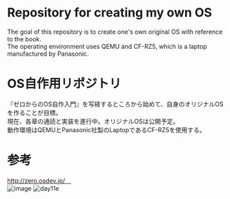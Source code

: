 # Repository for creating my own OS <br>
The goal of this repository is to create one's own original OS with reference to the book.<br>
The operating environment uses QEMU and CF-RZ5, which is a laptop manufactured by Panasonic.<br>


# OS自作用リポジトリ <br>
『ゼロからのOS自作入門』を写経するところから始めて、自身のオリジナルOSを作ることが目標。<br>
現在、各章の通読と実装を進行中。オリジナルOSは公開予定。<br>
動作環境はQEMUとPanasonic社製のLaptopであるCF-RZ5を使用する。<br>



# 参考
http://zero.osdev.jp/　<br>
![image](https://user-images.githubusercontent.com/74296872/173007556-5feaa90e-a987-4574-867c-3d0823655e1c.png)
![day11e](https://user-images.githubusercontent.com/74296872/174435952-9a82c493-00ba-43a5-aee1-8473088e6e64.png)
